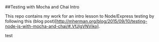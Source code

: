 ##Testing with Mocha and Chai Intro

This repo contains my work for an intro lesson to Node/Express testing by following this (blog post)[http://mherman.org/blog/2015/09/10/testing-node-js-with-mocha-and-chai/#.VfJlgVNViko].

test
